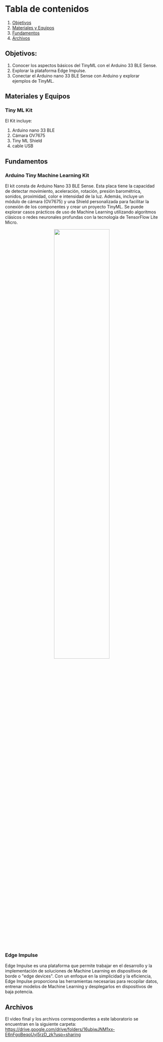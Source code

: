 # Tabla de contenidos
 1. [Objetivos](https://github.com/MateoPortal/IntroSenales/edit/main/ISB/Laboratorios/Uso%20del%20kit%20Arduino%20TinyML/Desarrollo.md#objetivos)
 2. [Materiales y Equipos](https://github.com/MateoPortal/IntroSenales/edit/main/ISB/Laboratorios/Uso%20del%20kit%20Arduino%20TinyML/Desarrollo.md#objetivos)
 3. [Fundamentos](https://github.com/MateoPortal/IntroSenales/edit/main/ISB/Laboratorios/Uso%20del%20kit%20Arduino%20TinyML/Desarrollo.md#objetivos)
 4. [Archivos](https://github.com/MateoPortal/IntroSenales/edit/main/ISB/Laboratorios/Uso%20del%20kit%20Arduino%20TinyML/Desarrollo.md#edge-impulse)

## Objetivos:
1. Conocer los aspectos básicos del TinyML con el Arduino 33 BLE Sense.
2. Explorar la plataforma Edge Impulse.
3. Conectar el Arduino nano 33 BLE Sense con Arduino y explorar ejemplos de TinyML.

## Materiales y Equipos
### Tiny ML Kit 
El Kit incluye: 
1. Arduino nano 33 BLE
2. Cámara OV7675
3. Tiny ML Shield
4. cable USB

## Fundamentos
### Arduino Tiny Machine Learning Kit
El kit consta de Arduino Nano 33 BLE Sense. Esta placa tiene la capacidad de detectar movimiento, aceleración, rotación, presión barométrica, sonidos, proximidad, color e intensidad de la luz. Además, incluye un módulo de cámara (OV7675) y una Shield personalizada para facilitar la conexión de los componentes y crear un proyecto TinyML. Se puede explorar casos prácticos de uso de Machine Learning utilizando algoritmos clásicos o redes neuronales profundas con la tecnología de TensorFlow Lite Micro.

<p align="center">
  <img src="https://github.com/MateoPortal/IntroSenales/blob/main/ISB/Laboratorios/Uso%20del%20kit%20Arduino%20TinyML/Im%C3%A1genes/kit_google.jpg" width="60%">
  </p>
 
### Edge Impulse
Edge Impulse es una plataforma que permite trabajar en el desarrollo y la implementación de soluciones  de Machine Learning en dispositivos de borde o "edge devices". Con un enfoque en la simplicidad y la eficiencia, Edge Impulse proporciona las herramientas necesarias para recopilar datos, entrenar modelos de Machine Learning y desplegarlos en dispositivos de baja potencia.

## Archivos
El video final y los archivos correspondientes a este laboratorio se encuentran en la siguiente carpeta:
https://drive.google.com/drive/folders/16ubjwJNM1xx-E6nFgoBeqoUyj5rzD_zk?usp=sharing
